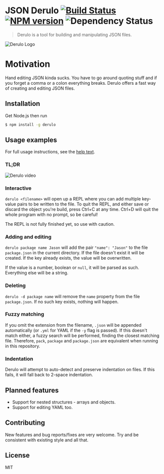 # JSON Derulo [![Build Status](https://travis-ci.org/lavelle/derulo.svg?branch=master)](https://travis-ci.org/lavelle/derulo) [![NPM version](https://badge.fury.io/js/derulo.svg)](http://badge.fury.io/js/derulo) ![Dependency Status](https://david-dm.org/lavelle/derulo.png)

> Derulo is a tool for building and manipulating JSON files.

![Derulo Logo](https://raw.githubusercontent.com/lavelle/derulo/master/image/trumpet.png)

# Motivation

Hand editing JSON kinda sucks. You have to go around quoting stuff and if you forget a comma or a colon everything breaks. Derulo offers a fast way of creating and editing JSON files.

## Installation

Get Node.js then run

```bash
$ npm install -g derulo
```

## Usage examples

For full usage instructions, see the [help text](help.txt).

### TL;DR

![Derulo video](http://fat.gfycat.com/AdmiredAngelicAmericanlobster.gif)

### Interactive

`derulo <filename>` will open up a REPL where you can add multiple key-value pairs to be written to the file. To quit the REPL, and either save or discard the object you're build, press Ctrl+C at any time. Ctrl+D will quit the whole program with no prompt, so be careful!

The REPL is not fully finished yet, so use with caution.

### Adding and editing

`derulo package name Jason` will add the pair `"name": "Jason"` to the file `package.json` in the current directory. If the file doesn't exist it will be created. If the key already exists, the value will be overwritten.

If the value is a number, boolean or `null`, it will be parsed as such. Everything else will be a string.

### Deleting

`derulo -d package name` will remove the `name` property from the file `package.json`. If no such key exists, nothing will happen.

### Fuzzy matching

If you omit the extension from the filename, `.json` will be appended automatically (or `.yml` for YAML if the `-y` flag is passed). If this doesn't match either, a fuzzy search will be performed, finding the closest matching file. Therefore, `pack`, `package` and `package.json` are equivalent when running in this repository.

### Indentation

Derulo will attempt to auto-detect and preserve indentation on files. If this fails, it will fall back to 2-space indentation.

## Planned features

- Support for nested structures - arrays and objects.
- Support for editing YAML too.

## Contributing

New features and bug reports/fixes are very welcome. Try and be consistent with existing style and all that.

## License

MIT
